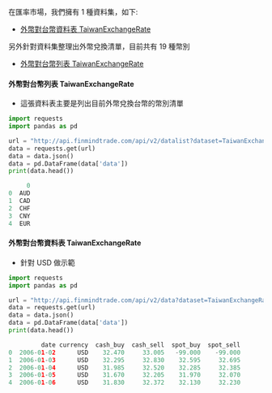 在匯率市場，我們擁有 1 種資料集，如下:

- [外幣對台幣資料表 TaiwanExchangeRate](https://finmind.github.io/tutor/InterestRate/#taiwanexchangerate)

另外針對資料集整理出外幣兌換清單，目前共有 19 種幣別

- [外幣對台幣列表 TaiwanExchangeRate](https://finmind.github.io/tutor/InterestRate/#taiwanexchangerate)

#### 外幣對台幣列表 TaiwanExchangeRate

- 這張資料表主要是列出目前外幣兌換台幣的幣別清單

```python
import requests
import pandas as pd

url = "http://api.finmindtrade.com/api/v2/datalist?dataset=TaiwanExchangeRate"
data = requests.get(url)
data = data.json()
data = pd.DataFrame(data['data'])
print(data.head())

     0
0  AUD
1  CAD
2  CHF
3  CNY
4  EUR
```

#### 外幣對台幣資料表 TaiwanExchangeRate

- 針對 USD 做示範

```python
import requests
import pandas as pd

url = "http://api.finmindtrade.com/api/v2/data?dataset=TaiwanExchangeRate&data_id=USD"
data = requests.get(url)
data = data.json()
data = pd.DataFrame(data['data'])
print(data.head())

         date currency  cash_buy  cash_sell  spot_buy  spot_sell
0  2006-01-02      USD    32.470     33.005   -99.000    -99.000
1  2006-01-03      USD    32.295     32.830    32.595     32.695
2  2006-01-04      USD    31.985     32.520    32.285     32.385
3  2006-01-05      USD    31.670     32.205    31.970     32.070
4  2006-01-06      USD    31.830     32.372    32.130     32.230
```
